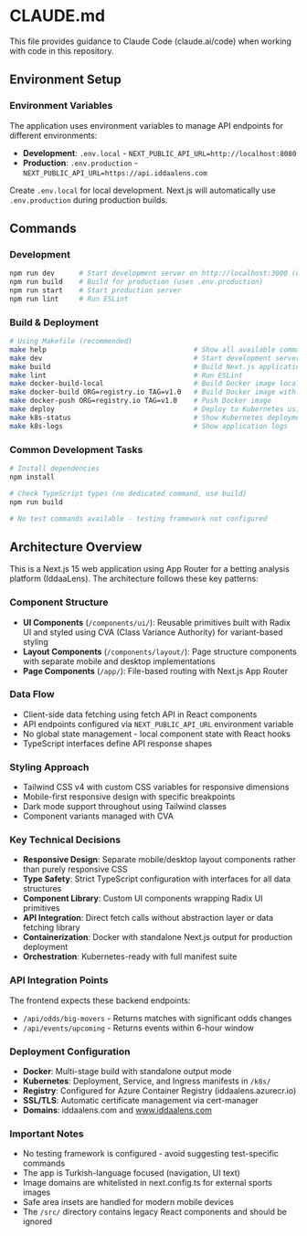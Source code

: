 # CLAUDE.md

This file provides guidance to Claude Code (claude.ai/code) when working with code in this repository.

## Environment Setup

### Environment Variables
The application uses environment variables to manage API endpoints for different environments:

- **Development**: `.env.local` - `NEXT_PUBLIC_API_URL=http://localhost:8080`
- **Production**: `.env.production` - `NEXT_PUBLIC_API_URL=https://api.iddaalens.com`

Create `.env.local` for local development. Next.js will automatically use `.env.production` during production builds.

## Commands

### Development
```bash
npm run dev      # Start development server on http://localhost:3000 (uses .env.local)
npm run build    # Build for production (uses .env.production)
npm run start    # Start production server
npm run lint     # Run ESLint
```

### Build & Deployment
```bash
# Using Makefile (recommended)
make help                                    # Show all available commands
make dev                                     # Start development server
make build                                   # Build Next.js application
make lint                                    # Run ESLint
make docker-build-local                      # Build Docker image locally
make docker-build ORG=registry.io TAG=v1.0   # Build Docker image with tags
make docker-push ORG=registry.io TAG=v1.0    # Push Docker image
make deploy                                  # Deploy to Kubernetes using deploy.sh
make k8s-status                              # Show Kubernetes deployment status
make k8s-logs                                # Show application logs
```

### Common Development Tasks
```bash
# Install dependencies
npm install

# Check TypeScript types (no dedicated command, use build)
npm run build

# No test commands available - testing framework not configured
```

## Architecture Overview

This is a Next.js 15 web application using App Router for a betting analysis platform (IddaaLens). The architecture follows these key patterns:

### Component Structure
- **UI Components** (`/components/ui/`): Reusable primitives built with Radix UI and styled using CVA (Class Variance Authority) for variant-based styling
- **Layout Components** (`/components/layout/`): Page structure components with separate mobile and desktop implementations
- **Page Components** (`/app/`): File-based routing with Next.js App Router

### Data Flow
- Client-side data fetching using fetch API in React components
- API endpoints configured via `NEXT_PUBLIC_API_URL` environment variable
- No global state management - local component state with React hooks
- TypeScript interfaces define API response shapes

### Styling Approach
- Tailwind CSS v4 with custom CSS variables for responsive dimensions
- Mobile-first responsive design with specific breakpoints
- Dark mode support throughout using Tailwind classes
- Component variants managed with CVA

### Key Technical Decisions
- **Responsive Design**: Separate mobile/desktop layout components rather than purely responsive CSS
- **Type Safety**: Strict TypeScript configuration with interfaces for all data structures
- **Component Library**: Custom UI components wrapping Radix UI primitives
- **API Integration**: Direct fetch calls without abstraction layer or data fetching library
- **Containerization**: Docker with standalone Next.js output for production deployment
- **Orchestration**: Kubernetes-ready with full manifest suite

### API Integration Points
The frontend expects these backend endpoints:
- `/api/odds/big-movers` - Returns matches with significant odds changes
- `/api/events/upcoming` - Returns events within 6-hour window

### Deployment Configuration
- **Docker**: Multi-stage build with standalone output mode
- **Kubernetes**: Deployment, Service, and Ingress manifests in `/k8s/`
- **Registry**: Configured for Azure Container Registry (iddaalens.azurecr.io)
- **SSL/TLS**: Automatic certificate management via cert-manager
- **Domains**: iddaalens.com and www.iddaalens.com

### Important Notes
- No testing framework is configured - avoid suggesting test-specific commands
- The app is Turkish-language focused (navigation, UI text)
- Image domains are whitelisted in next.config.ts for external sports images
- Safe area insets are handled for modern mobile devices
- The `/src/` directory contains legacy React components and should be ignored